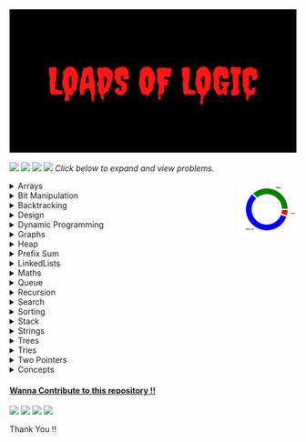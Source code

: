 <img src= ".dev/LoadsOfLogic.png" height= 30%  width = 140%>

<a href ="https://github.com/Jiganesh/High-On-DSA/blob/main/.dev/allProblemsSolved.md"><img src="https://img.shields.io/badge/Total Problems Solved- 558 -brightgreen?"></a> <img src="https://img.shields.io/badge/Licensed- MIT -blue?"> <img src="https://img.shields.io/badge/Problems Solved Today-10-orange?"> <img src = "https://img.shields.io/github/repo-size/Jiganesh/High-On-DSA.svg?label=Repository%20size&style=flat-square">
*Click below to expand  and view problems.*

<img style=" " src =".dev/donutDifficulty.png" alt="difficulty chart" height = "100rem" align =right>

<details>

<summary>Arrays</summary>

- https://leetcode.com/problems/3sum/ ```Medium```
- https://leetcode.com/problems/add-to-array-form-of-integer/ ```Easy```
- https://leetcode.com/problems/all-divisions-with-the-highest-score-of-a-binary-array/ ```Medium```
- https://leetcode.com/problems/build-array-from-permutation/ ```Easy```
- https://leetcode.com/problems/cells-with-odd-values-in-a-matrix/ ```Easy```
- https://leetcode.com/problems/check-if-every-row-and-column-contains-all-numbers/ ```Easy```
- https://leetcode.com/problems/check-if-the-sentence-is-pangram/ ```Easy```
- https://leetcode.com/problems/combination-sum/ ```Medium```
- https://leetcode.com/problems/concatenation-of-array/ ```Easy```
- https://leetcode.com/problems/contiguous-array/ ```Medium```
- https://leetcode.com/problems/count-elements-with-strictly-smaller-and-greater-elements/ ```Easy```
- https://leetcode.com/problems/count-items-matching-a-rule/ ```Easy```
- https://leetcode.com/problems/create-target-array-in-the-given-order/ ```Easy```
- https://leetcode.com/problems/determine-whether-matrix-can-be-obtained-by-rotation/ ```Easy```
- https://leetcode.com/problems/find-all-lonely-numbers-in-the-array/  ```Medium```
- https://leetcode.com/problems/find-first-and-last-position-of-element-in-sorted-array/ ```Medium```
- https://leetcode.com/problems/find-first-palindromic-string-in-the-array/ ```Easy```
- https://leetcode.com/problems/find-n-unique-integers-sum-up-to-zero/ ```Easy```
- https://leetcode.com/problems/find-numbers-with-even-number-of-digits/ ```Easy```
- https://leetcode.com/problems/find-the-highest-altitude/ ```Easy```
- https://leetcode.com/problems/flipping-an-image/ ```Easy```
- https://leetcode.com/problems/house-robber/ ```Medium```
- https://leetcode.com/problems/how-many-numbers-are-smaller-than-the-current-number/ ```Easy```
- https://leetcode.com/problems/intersection-of-two-arrays-ii/ ```Easy```
- https://leetcode.com/problems/jump-game/ ```Medium```
- https://leetcode.com/problems/keep-multiplying-found-values-by-two/ ```Easy```
- https://leetcode.com/problems/kids-with-the-greatest-number-of-candies/ ```Easy```
- https://leetcode.com/problems/kids-with-the-greatest-number-of-candies/ ```Easy```
- https://leetcode.com/problems/lucky-numbers-in-a-matrix/ ```Easy```
- https://leetcode.com/problems/majority-element/ ```Easy```
- https://leetcode.com/problems/matrix-diagonal-sum/ ```Easy```
- https://leetcode.com/problems/matrix-diagonal-sum/ ```Easy```
- https://leetcode.com/problems/maximize-distance-to-closest-person/ ```Medium```
- https://leetcode.com/problems/maximum-population-year/ ```Easy```
- https://leetcode.com/problems/maximum-subarray/ ```Easy```
- https://leetcode.com/problems/median-of-two-sorted-arrays/ ```Hard```
- https://leetcode.com/problems/merge-sorted-array/ ```Easy```
- https://leetcode.com/problems/minimum-swaps-to-group-all-1s-together-ii/ ```Medium```
- https://leetcode.com/problems/number-of-good-pairs/ ```Easy```
- https://leetcode.com/problems/number-of-smooth-descent-periods-of-a-stock/ ```Medium```
- https://leetcode.com/problems/partition-array-according-to-given-pivot/ ```Medium```
- https://leetcode.com/problems/pascals-triangle/ ```Easy```
- https://leetcode.com/problems/permutations-ii/ ```Medium``` ```Recursion```
- https://leetcode.com/problems/plus-one/ ```Easy```
- https://leetcode.com/problems/product-of-array-except-self/ ```Medium```
- https://leetcode.com/problems/rearrange-array-elements-by-sign/ ```Medium```
- https://leetcode.com/problems/remove-duplicates-from-sorted-array/ ```Easy```
- https://leetcode.com/problems/reshape-the-matrix/ ```Easy```
- https://leetcode.com/problems/richest-customer-wealth/ ```Easy```
- https://leetcode.com/problems/rotate-array/ ```Medium```
- https://leetcode.com/problems/running-sum-of-1d-array/ ```Easy```
- https://leetcode.com/problems/set-matrix-zeroes/ ```Medium```
- https://leetcode.com/problems/shuffle-the-array/ ```Easy```
- https://leetcode.com/problems/sort-colors/ ```Medium```
- https://leetcode.com/problems/spiral-matrix-ii/ ```Medium```
- https://leetcode.com/problems/largest-positive-integer-that-exists-with-its-negative/ ```Medium```
- https://leetcode.com/problems/valid-mountain-array/ ```Easy```
- https://leetcode.com/problems/find-all-k-distant-indices-in-an-array/ ```Easy``` ```Recommended```
- https://leetcode.com/problems/get-the-maximum-score/ ```Hard```
- https://leetcode.com/problems/count-number-of-pairs-with-absolute-difference-k/ ```Easy```
- https://leetcode.com/problems/next-permutation/ ```Medium```
- https://leetcode.com/problems/3sum-with-multiplicity/ ```Medium```
- https://leetcode.com/problems/baseball-game/   ```Easy```
- https://leetcode.com/problems/shift-2d-grid/ ```Easy```
- https://leetcode.com/problems/game-of-life/ ```Medium```
- https://leetcode.com/problems/move-zeroes/ ```Easy```
- https://leetcode.com/problems/find-the-k-beauty-of-a-number/ ```Easy```
- https://leetcode.com/problems/squares-of-a-sorted-array/ ```Easy```
- https://leetcode.com/problems/pascals-triangle-ii/ ```Easy```
- https://leetcode.com/problems/partition-array-such-that-maximum-difference-is-k/ ```Medium```
- https://leetcode.com/problems/calculate-amount-paid-in-taxes/ ```Easy```
- https://leetcode.com/problems/check-if-matrix-is-x-matrix/ ```Easy```
- https://leetcode.com/problems/convert-1d-array-into-2d-array/ ```Easy```
- https://leetcode.com/problems/rotate-image/ ```Medium```
- https://leetcode.com/problems/island-perimeter/ ```Easy```
- https://leetcode.com/problems/diagonal-traverse/ ```Medium```
- https://leetcode.com/problems/diagonal-traverse/ ```Medium```
- https://leetcode.com/problems/alphabet-board-path/ ```Medium```
- https://leetcode.com/problems/the-employee-that-worked-on-the-longest-task/ ```Easy```
- https://leetcode.com/problems/largest-positive-integer-that-exists-with-its-negative/ ```Easy```
- https://leetcode.com/problems/check-if-two-string-arrays-are-equivalent/ ```Easy```
- https://leetcode.com/problems/print-words-vertically/ ```Medium```


</details>


<details>
<summary>Bit Manipulation</summary>

- https://leetcode.com/problems/binary-number-with-alternating-bits/ ```Easy```
- https://leetcode.com/problems/number-of-steps-to-reduce-a-number-to-zero/ ```Easy```
- https://leetcode.com/problems/single-number/ ```Easy```
- https://leetcode.com/problems/check-if-a-string-contains-all-binary-codes-of-size-k/ ```Medium```
- https://leetcode.com/problems/maximum-product-of-word-lengths/ ```Medium```
- https://leetcode.com/problems/divide-two-integers/ ```Medium```
- https://leetcode.com/problems/longest-nice-subarray/ ```Medium```
- https://leetcode.com/problems/longest-subarray-with-maximum-bitwise-and/ ```Medium```
- https://leetcode.com/problems/decode-xored-array/description/ ```Easy``
- https://leetcode.com/problems/number-of-steps-to-reduce-a-number-to-zero/ ```Easy```
- https://leetcode.com/problems/xor-operation-in-an-array/description/ ```Easy```
- https://leetcode.com/problems/find-the-original-array-of-prefix-xor/ ```Medium```
- https://leetcode.com/problems/binary-number-with-alternating-bits/ ```Medium```

</details>


<details>
<summary>Backtracking</summary>

- https://leetcode.com/problems/generate-parentheses/ ```Medium```
- https://leetcode.com/problems/combination-sum/ ```Medium```
- https://leetcode.com/problems/combination-sum-ii/  ```Medium``` 
- https://leetcode.com/problems/n-queens/ ```Hard```
- https://leetcode.com/problems/n-queens-ii/  ```Hard```
- https://leetcode.com/problems/combinations/ ```Medium```
- https://leetcode.com/problems/matchsticks-to-square```Medium```
- https://leetcode.com/problems/maximum-rows-covered-by-columns/ ```Medium```

</details>

<details>
<summary>Design</summary>

- https://leetcode.com/problems/design-an-atm-machine/ ```Medium```
- https://leetcode.com/problems/min-stack/ ```Easy```
- https://leetcode.com/problems/design-hashset/ ```Easy```
- https://leetcode.com/problems/design-hashmap/  ```Easy```
- https://leetcode.com/problems/encode-and-decode-tinyurl/ ``` Medium```
- https://leetcode.com/problems/peeking-iterator/ ```Medium```
- https://leetcode.com/problems/implement-stack-using-queues/ ```Easy```
- https://leetcode.com/problems/fair-distribution-of-cookies/submissions/ ```Medium```
- https://leetcode.com/problems/display-table-of-food-orders-in-a-restaurant/ ```Medium```
- https://leetcode.com/problems/design-browser-history/ ```Medium```
- https://leetcode.com/problems/design-front-middle-back-queue/ ```Medium```



</details>


<details>
<summary>Dynamic Programming</summary>

- https://leetcode.com/problems/coin-change/ ```Medium```
- https://leetcode.com/problems/coin-change-2/ ```Medium```
- https://leetcode.com/problems/arithmetic-slices/ ```Medium```
- https://leetcode.com/problems/champagne-tower/ ```Medium```
- https://leetcode.com/problems/best-time-to-buy-and-sell-stock/  ```Easy```
- https://leetcode.com/problems/climbing-stairs/ ```Easy```
- https://leetcode.com/problems/n-th-tribonacci-number/ ```Easy```
- https://leetcode.com/problems/divisor-game/ ```Easy```
- https://leetcode.com/problems/min-cost-climbing-stairs/ ```Easy```
- https://leetcode.com/problems/longest-increasing-subsequence/ ```Medium```
- https://practice.geeksforgeeks.org/problems/max-sum-without-adjacents2430/1 ```Easy```
- https://leetcode.com/problems/delete-and-earn/ ```Medium```
- https://leetcode.com/problems/number-of-smooth-descent-periods-of-a-stock/ ```Medium```
- https://leetcode.com/problems/counting-bits/ ```Easy``` ```Bit Manipulation```
- https://leetcode.com/problems/integer-break/ ```Medium```
- https://leetcode.com/problems/minimum-cost-for-tickets/ ```Medium```
- https://leetcode.com/problems/decode-ways/ ```Medium```
- https://practice.geeksforgeeks.org/problems/subset-sum-problem-1611555638/1/ ```Medium``` ```Recommended```
- https://leetcode.com/problems/partition-equal-subset-sum/ ```Medium```
- https://practice.geeksforgeeks.org/problems/perfect-sum-problem5633/1# ```Medium``` ```Standard```
- https://leetcode.com/problems/target-sum/ ```Medium``` ```Recommended```
- https://www.codingninjas.com/codestudio/problems/rod-cutting-problem_800284 ```Medium```
- https://leetcode.com/problems/longest-common-subsequence/ ```Medium``` ```Standard```
- https://leetcode.com/problems/letter-combinations-of-a-phone-number/ ```Medium```
- https://leetcode.com/problems/delete-operation-for-two-strings/ ```Medium```
- https://leetcode.com/problems/minimum-ascii-delete-sum-for-two-strings/ ```Medium```
- https://leetcode.com/problems/n-th-tribonacci-number/te-sum-for-two-strings/ ```Medium```
- https://leetcode.com/problems/longest-palindromic-subsequence/ ```Medium```
- https://leetcode.com/problems/jump-game-ii/ ```Medium```
- https://leetcode.com/problems//minimum-insertion-steps-to-make-a-string-palindrome/ ```Hard```
- https://leetcode.com/problems/shortest-common-supersequence/ ```Hard```
- https://leetcode.com/problems/palindrome-partitioning/ ```Medium```
- https://leetcode.com/problems/palindrome-partitioning-ii/ ```Hard```
- https://leetcode.com/problems/perfect-squares/ ```Medium```
- https://leetcode.com/problems/number-of-ways-to-buy-pens-and-pencils/ ```Medium```
- https://leetcode.com/problems/count-sorted-vowel-strings/ ```Medium```
- https://leetcode.com/problems/get-maximum-in-generated-array/ ```Easy```
- https://leetcode.com/problems/unique-paths-ii/ ```Medium```
- https://leetcode.com/problems/palindromic-substrings/ ```Medium```
- https://leetcode.com/problems/concatenated-words/ ```Hard```
- https://leetcode.com/problems/word-break/ ```Medium```
- https://leetcode.com/problems/word-break-ii/ ```Hard```
- https://leetcode.com/problems/unique-paths/ ```Medium```
- https://leetcode.com/problems/triangle/ ```Medium```
- https://leetcode.com/problems/minimum-path-cost-in-a-grid/ ```Medium```
- https://leetcode.com/problems/edit-distance/ ```Hard```
- https://leetcode.com/problems/longest-string-chain/ ```Medium```
- https://leetcode.com/problems/maximum-profit-in-job-scheduling/ ```Hard```
- https://leetcode.com/problems/maximum-earnings-from-taxi/ ```Medium```
- https://leetcode.com/problems/jump-game/ ```Medium```https://leetcode.com/problems/string-compression/
- https://leetcode.com/problems/time-needed-to-rearrange-a-binary-string/ ```Medium```
- https://leetcode.com/problems/minimum-path-sum/ ```Medium```
- https://leetcode.com/problems/fibonacci-number/ ```Easy```
- https://leetcode.com/problems/length-of-longest-fibonacci-subsequence/  ```Medium```
- https://leetcode.com/problems/interleaving-string/ ```Medium```
- https://leetcode.com/problems/out-of-boundary-paths/ ```Medium```
- https://leetcode.com/problems/knight-probability-in-chessboard/ ```Medium```
- https://leetcode.com/problems/check-if-there-is-a-valid-partition-for-the-array/ ```Medium```
- https://leetcode.com/problems/k-concatenation-maximum-sum/ ```Medium```
- https://leetcode.com/problems/number-of-ways-to-reach-a-position-after-exactly-k-steps/ ```Medium```
- https://leetcode.com/problems/count-square-submatrices-with-all-ones/ ```Medium```
- https://leetcode.com/problems/all-possible-full-binary-trees/ ```Medium```
- https://leetcode.com/problems/minimum-number-of-removals-to-make-mountain-array/  ```Hard```
- https://leetcode.com/problems/max-dot-product-of-two-subsequences/ ```Medium```
- https://leetcode.com/problems/number-of-dice-rolls-with-target-sum/ ```Medium```
- https://leetcode.com/problems/where-will-the-ball-fall/ ```Medium```


</details>


<details>
<summary>Graphs</summary>

- https://leetcode.com/problems/flood-fill/  ```Easy```
- https://leetcode.com/problems/is-graph-bipartite/ ```Medium```
- https://leetcode.com/problems/jump-game-vii/  ```Medium```
- https://leetcode.com/problems/find-center-of-star-graph/ ```Easy```
- https://leetcode.com/problems/reachable-nodes-with-restrictions/ ```Medium```
- https://leetcode.com/problems/snakes-and-ladders/ ```Medium```
- https://leetcode.com/problems/max-area-of-island/ ```Medium```
- https://leetcode.com/problems/minimum-jumps-to-reach-home/ ```Medium```
- https://leetcode.com/problems/lexicographical-numbers/ ```Medium```
- https://leetcode.com/problems/word-search/ ```Medium```
- https://leetcode.com/problems/find-if-path-exists-in-graph/ ```Easy```
- https://leetcode.com/problems/find-the-town-judge/ ```Easy```
- https://leetcode.com/problems/minimum-number-of-vertices-to-reach-all-nodes/ ```Medium```
- https://leetcode.com/problems/all-paths-from-source-to-target/ ```Medium```
- https://leetcode.com/problems/keys-and-rooms/ ```Medium```
- https://leetcode.com/problems/pacific-atlantic-water-flow/ ```Medium```
- https://leetcode.com/problems/numbers-with-same-consecutive-differences/ ```Medium```
- https://leetcode.com/problems/minimum-genetic-mutation/ ```Medium```


<details>

<summary>Greedy</summary>

- https://leetcode.com/problems/can-place-flowers/ ```Easy```
- https://leetcode.com/problems/container-with-most-water/   ```Medium```
- https://leetcode.com/problems/minimum-number-of-arrows-to-burst-balloons/ ```Medium```
- https://leetcode.com/problems/non-overlapping-intervals/ ```Medium```
- https://leetcode.com/problems/merge-intervals/ ```Medium```
- https://leetcode.com/problems/remove-covered-intervals/ ```Medium```
- https://leetcode.com/problems/teemo-attacking/ ```Easy```
- https://leetcode.com/problems/gas-station/ ```Easy```
- https://leetcode.com/problems/last-stone-weight/ ```Easy```
- https://leetcode.com/problems/partition-labels/ ```Medium```
- https://leetcode.com/problems/smallest-string-with-a-given-numeric-value/ ```Medium```
- https://leetcode.com/problems/broken-calculator/ ```Medium```
- https://leetcode.com/problems/boats-to-save-people/ ```Medium```
- https://leetcode.com/problems/two-city-scheduling/ ```Medium```
- https://leetcode.com/problems/container-with-most-water/ ```Medium```
- https://leetcode.com/problems/minimum-number-of-operations-to-convert-time/ ```Easy```
- https://leetcode.com/problems/minimum-rounds-to-complete-all-tasks/ ```Medium```
- https://leetcode.com/problems/removing-minimum-and-maximum-from-array/ ```Medium```
- https://leetcode.com/problems/partitioning-into-minimum-number-of-deci-binary-numbers/ ```Medium```
- https://leetcode.com/problems/largest-number/ ```Medium```
- https://leetcode.com/problems/smallest-value-of-the-rearranged-number/ ```Medium``` 
- https://leetcode.com/problems/minimum-moves-to-equal-array-elements/ ```Medium```
- https://leetcode.com/problems/minimum-moves-to-equal-array-elements-ii/ ```Medium```
- https://leetcode.com/problems/minimum-operations-to-make-a-uni-value-grid/ ```Medium```
- https://leetcode.com/problems/maximum-units-on-a-truck/ ```Easy```
- https://leetcode.com/problems/maximum-area-of-a-piece-of-cake-after-horizontal-and-vertical-cuts/ ```Medium```
- https://leetcode.com/problems/wiggle-subsequence/ ```Medium```
- https://leetcode.com/problems/candy/ ```Hard```
- https://leetcode.com/problems/longest-consecutive-sequence/ ```Medium```
- https://leetcode.com/problems/maximum-consecutive-floors-without-special-floors/ ```Medium```
- https://leetcode.com/problems/max-area-of-island/ ```Medium```
- https://leetcode.com/problems/split-array-into-consecutive-subsequences/ ```Medium```
- https://leetcode.com/problems/two-furthest-houses-with-different-colors/ ```Easy```
- https://leetcode.com/problems/bag-of-tokens/ ```Medium```
- https://leetcode.com/problems/find-original-array-from-doubled-array/ ```Medium```
- https://leetcode.com/problems/minimum-time-to-make-rope-colorful/description/ ```Medium```
- https://leetcode.com/problems/break-a-palindrome/ ```Medium```
- https://leetcode.com/problems/minimize-maximum-pair-sum-in-array/ ```Medium```
- https://leetcode.com/problems/remove-digit-from-number-to-maximize-result/ ```Easy```
- https://leetcode.com/problems/max-increase-to-keep-city-skyline/ ```Medium```
- https://leetcode.com/problems/maximum-number-of-coins-you-can-get/ ```Medium```
- https://leetcode.com/problems/score-after-flipping-matrix/ ```Medium```
- https://leetcode.com/problems/find-valid-matrix-given-row-and-column-sums/ ```Medium```


</details>

<summary>HashTable</summary>

- https://leetcode.com/problems/number-of-matching-subsequences/ ```Medium```
- https://leetcode.com/problems/contains-duplicate-ii/ ```Easy```
- https://leetcode.com/problems/find-players-with-zero-or-one-losses/ ```Medium```
- https://leetcode.com/problems/kth-distinct-string-in-an-array/ ```Easy```
- https://leetcode.com/problems/max-number-of-k-sum-pairs/  ```Medium```
- https://leetcode.com/problems/contains-duplicate/  ```Easy```
- https://leetcode.com/problems/contains-duplicate-iii/ ```Medium```
- https://leetcode.com/problems/replace-elements-in-an-array/ ```Medium```
- https://leetcode.com/problems/longest-harmonious-subsequence/ ```Medium```
- https://leetcode.com/problems/distribute-candies/ ```Easy```
- https://leetcode.com/problems/prefix-and-suffix-search/ ```Hard```
- https://leetcode.com/problems/longest-word-in-dictionary/ ```Medium```
- https://leetcode.com/problems/minimum-deletions-to-make-character-frequencies-unique/ ```Medium```
- https://leetcode.com/problems/decode-the-message/ ```Easy```
- https://leetcode.com/problems/maximum-number-of-pairs-in-array/ ```Easy```
- https://leetcode.com/problems/max-sum-of-a-pair-with-equal-sum-of-digits/ ```Medium```
- https://leetcode.com/problems/query-kth-smallest ```Medium```
- https://leetcode.com/problems/minimum-area-rectangle/ ```Medium```
- https://leetcode.com/problems/find-and-replace-pattern/ ```Medium```
- https://leetcode.com/problems/number-of-arithmetic-triplets/ ```Easy```
- https://leetcode.com/problems/merge-similar-items/ ```Easy```
- https://leetcode.com/problems/count-number-of-bad-pairs/ ```Medium```
- https://leetcode.com/problems/largest-palindromic-number/ ```Medium```
- https://leetcode.com/problems/ransom-note/ ```Easy```
- https://leetcode.com/problems/count-common-words-with-one-occurrence/ ```Easy```
- https://leetcode.com/problems/find-subarrays-with-equal-sum/ ```Medium```
- https://leetcode.com/problems/check-distances-between-same-letters/ ```Easy```
- https://leetcode.com/problems/find-duplicate-file-in-system/ ```Medium```
- https://leetcode.com/problems/count-number-of-distinct-integers-after-reverse-operations/ ```Medium```
- https://leetcode.com/problems/majority-element-ii/ ```Medium```
- https://leetcode.com/problems/maximum-sum-of-distinct-subarrays-with-length-k/ ```Medium```
- https://leetcode.com/problems/most-popular-video-creator/ ```Medium```


</details>


<details>
<summary>Heap</summary>

- https://leetcode.com/problems/last-stone-weight/ ```Easy``` ```Recommended```
- https://leetcode.com/problems/top-k-frequent-elements/ ```Medium```
- https://leetcode.com/problems/furthest-building-you-can-reach/ ```Medium```
- https://leetcode.com/problems/course-schedule-iii/ ```Hard```
- https://leetcode.com/problems/construct-target-array-with-multiple-sums/ ```Hard```
- https://leetcode.com/problems/sort-the-matrix-diagonally/ ```Medium```
- https://leetcode.com/problems/sliding-window-maximum/ ```Hard```
- https://leetcode.com/problems/minimum-deletions-to-make-array-divisible/ ```Hard```
- https://leetcode.com/problems/minimum-amount-of-time-to-fill-cups/ ```Easy```
- https://leetcode.com/problems/reduce-array-size-to-the-half/ ```Medium```
- https://leetcode.com/problems/divide-intervals-into-minimum-number-of-groups/ ```Medium```
- https://leetcode.com/problems/sort-the-people/ ```Easy```
- https://leetcode.com/problems/total-cost-to-hire-k-workers/ ```Medium```

</details>



<details>
<summary>Prefix Sum</summary>

- https://leetcode.com/problems/minimum-size-subarray-sum/ ```Medium```
- https://leetcode.com/problems/product-of-array-except-self/ ```Medium```
- https://leetcode.com/problems/range-sum-query-immutable/ ```Easy```
- https://leetcode.com/problems/range-sum-query-2d-immutable/ ```Medium```
- https://leetcode.com/problems/continuous-subarray-sum/ ```Medium```
- https://leetcode.com/problems/find-pivot-index/ ```Easy```
- https://leetcode.com/problems/sum-of-all-odd-length-subarrays/ ```Easy```
- https://leetcode.com/problems/minimum-value-to-get-positive-step-by-step-sum/ ```Easy```
- https://leetcode.com/problems/find-the-middle-index-in-array/submissions/ ```Easy```
- https://leetcode.com/problems/running-sum-of-1d-array/ ```Easy```
- https://leetcode.com/problems/minimum-average-difference/ ```Medium```
- https://leetcode.com/problems/top-k-frequent-words/ ```Easy```
- https://leetcode.com/problems/number-of-ways-to-split-array/ ```Medium```
- https://leetcode.com/problems/random-pick-with-weight/ ```Medium```
- https://leetcode.com/problems/minimum-operations-to-reduce-x-to-zero/ ```Medium```
- https://leetcode.com/problems/count-subarrays-with-score-less-than-k/ ```Medium```
- https://leetcode.com/problems/maximum-erasure-value/ ```Medium```
- https://leetcode.com/problems/non-decreasing-array/ ```Medium```
- https://leetcode.com/problems/frequency-of-the-most-frequent-element/ ```Medium```
- https://leetcode.com/problems/xor-queries-of-a-subarray/ ```Medium```
- https://leetcode.com/problems/maximum-points-you-can-obtain-from-cards/ ```Medium```
- https://leetcode.com/problems/find-good-days-to-rob-the-bank/  ```Medium```
- https://leetcode.com/problems/shifting-letters/ ```Medium```
- https://leetcode.com/problems/shifting-letters-ii/ ```Medium```
- https://leetcode.com/problems/longest-subsequence-with-limited-sum/ ```Easy```
- https://leetcode.com/problems/minimum-amount-of-time-to-collect-garbage/ ```Medium```
- https://leetcode.com/problems/find-all-good-indices/ ```Medium```

</details>



<details>
<summary>LinkedLists</summary>

- https://leetcode.com/problems/maximum-twin-sum-of-a-linked-list/ ```Medium```
- https://leetcode.com/problems/merge-k-sorted-lists/ ```Hard```
- https://leetcode.com/problems/merge-nodes-in-between-zeros/ ```Medium```
- https://leetcode.com/problems/remove-duplicates-from-sorted-list/ ```Medium```
- https://leetcode.com/problems/swap-nodes-in-pairs/ ```Medium```
- https://leetcode.com/problems/merge-two-sorted-lists/ ```Easy```
- https://leetcode.com/problems/remove-duplicates-from-sorted-list-ii/ ```Medium```
- https://leetcode.com/problems/linked-list-cycle/ ```Easy```
- https://leetcode.com/problems/add-two-numbers/ ```Medium```
- https://leetcode.com/problems/rotate-list/ ```Medium```
- https://leetcode.com/problems/copy-list-with-random-pointer/ ```Medium```
- https://leetcode.com/problems/remove-nth-node-from-end-of-list/ ```Medium```
- https://leetcode.com/problems/swapping-nodes-in-a-linked-list/ ```Medium```
- https://leetcode.com/problems/plus-one-linked-list/ ```Medium``` ```Premium```
- https://leetcode.com/problems/intersection-of-two-linked-lists/ ```Easy```
- https://leetcode.com/problems/partition-list/ ```Medium```
- https://leetcode.com/problems/reverse-linked-list-ii/ ```Medium```
- https://leetcode.com/problems/reverse-linked-list/ ```Easy```
- https://leetcode.com/problems/palindrome-linked-list/ ```Easy```
- https://leetcode.com/problems/merge-in-between-linked-lists/ ```Medium```
- https://leetcode.com/problems/middle-of-the-linked-list/ ```Easy```
- https://leetcode.com/problems/linked-list-cycle-ii/ ```Medium```
- https://leetcode.com/problems/delete-node-in-a-linked-list/ ```Medium```
- https://leetcode.com/problems/delete-the-middle-node-of-a-linked-list ```Medium```
- https://leetcode.com/problems/reorder-list/ ```Medium```

</details>



<details>
<summary>Maths</summary>

- https://leetcode.com/problems/add-digits/ ```Easy```
- https://leetcode.com/problems/happy-number/ ```Easy```
- https://leetcode.com/problems/find-numbers-with-even-number-of-digits/ ```Easy```
- https://leetcode.com/problems/smallest-integer-divisible-by-k/ ```Medium```
- https://leetcode.com/problems/minimum-moves-to-reach-target-score/ ```Medium``` ```Greedy```
- https://leetcode.com/problems/minimum-sum-of-four-digit-number-after-splitting-digits/ ```Easy```
- https://leetcode.com/problems/find-three-consecutive-integers-that-sum-to-a-given-number/ ```Medium```
- https://leetcode.com/problems/count-integers-with-even-digit-sum/ ```Easy```
- https://leetcode.com/problems/number-of-1-bits/  ```Easy```
- https://leetcode.com/problems/largest-number-after-digit-swaps-by-parity/ ```Easy```
- https://leetcode.com/problems/minimize-result-by-adding-parentheses-to-expression/ ```Medium```
- https://leetcode.com/problems/maximum-product-after-k-increments/k  ```Medium```
- https://leetcode.com/problems/design-an-atm-machine/ ```Medium```
- https://leetcode.com/problems/count-lattice-points-inside-a-circle/ ```Medium```
- https://leetcode.com/problems/super-pow/ ```Medium```
- https://leetcode.com/problems/count-nice-pairs-in-an-array/ ```Medium```
- https://leetcode.com/problems/count-number-of-rectangles-containing-each-point/ ```Medium```
- https://leetcode.com/problems/power-of-three/ ```Easy```
- https://leetcode.com/problems/power-of-four/ ```Easy```
- https://leetcode.com/problems/power-of-two ```Easy```
- https://leetcode.com/problems/reordered-power-of-2/ ````Medium```
- https://leetcode.com/problems/reverse-bits/ ```Easy```
- https://leetcode.com/problems/subtract-the-product-and-sum-of-digits-of-an-integer/ ```Easy```
- https://leetcode.com/problems/strictly-palindromic-number/ ```Medium```
- https://leetcode.com/problems/largest-perimeter-triangle/ ```Easy```
- https://leetcode.com/problems/sum-of-number-and-its-reverse/ ```Medium```
- https://leetcode.com/problems/average-value-of-even-numbers-that-are-divisible-by-three/ ```Easy```

</details>


<details>
<summary>Queue</summary>

- https://leetcode.com/problems/implement-queue-using-stacks/ ```Easy```
- https://leetcode.com/problems/time-needed-to-buy-tickets/ ```Easy```
- [https://www.codingninjas.com/reverse-first-k-elements-of-queue](https://www.codingninjas.com/codestudio/guided-paths/data-structures-algorithms/content/118523/offering/1380947?leftPanelTab=0) ```Easy```
- https://leetcode.com/problems/design-circular-queue/ ```Medium```
- https://leetcode.com/problems/find-the-winner-of-the-circular-game/ ```Medium```
- https://leetcode.com/problems/design-front-middle-back-queue/ ```Medium```
- https://leetcode.com/problems/product-of-the-last-k-numbers/ ```Medium```
- https://leetcode.com/problems/shortest-path-in-binary-matrix/ ```Medium```

</details>




<details>
<summary>Recursion</summary>

- https://www.geeksforgeeks.org/sum-triangle-from-array/ ```Easy``` ```GFG```
- https://leetcode.com/problems/sudoku-solver/ ```Hard```
- https://leetcode.com/problems/combination-sum-iii/  ```Medium```
- https://leetcode.com/problems/elimination-game/ ```Medium```
- https://leetcode.com/problems/k-th-symbol-in-grammar/ ```Medium```
- https://leetcode.com/problems/count-and-say/ ```Medium```
- https://leetcode.com/problems/find-kth-bit-in-nth-binary-string/ ```Medium```

</details>


<details>
<summary>Search</summary>

- https://leetcode.com/problems/arranging-coins/ ```Easy```
- https://leetcode.com/problems/binary-search/ ```Very Easy```
- https://leetcode.com/problems/check-if-n-and-its-double-exist/ ```Easy```
- https://leetcode.com/problems/kth-smallest-element-in-a-sorted-matrix/ ```Medium```
- https://leetcode.com/problems/count-negative-numbers-in-a-sorted-matrix/ ```Easy```
- https://leetcode.com/problems/fair-candy-swap/ ```Easy```
- https://leetcode.com/problems/find-first-and-last-position-of-element-in-sorted-array/ ```Easy```
- https://leetcode.com/problems/find-in-mountain-array/ ```Hard```
- https://leetcode.com/problems/find-minimum-in-rotated-sorted-array/ ```Medium```
- https://leetcode.com/problems/find-smallest-letter-greater-than-target/ ```Easy```
- https://leetcode.com/problems/first-bad-version/ ```Very Easy```
- https://leetcode.com/problems/guess-number-higher-or-lower/ ```Very Easy```
- https://leetcode.com/problems/intersection-of-two-arrays-ii/ ```Easy```
- https://leetcode.com/problems/intersection-of-two-arrays/ ```Easy```
- https://leetcode.com/problems/single-element-in-a-sorted-array/ ```Medium```
- https://leetcode.com/problems/special-array-with-x-elements-greater-than-or-equal-x/ ```Easy```
- https://leetcode.com/problems/sqrtx/ ```Very Easy```
- https://leetcode.com/problems/valid-perfect-square/ ```Very Easy```
- https://www.geeksforgeeks.org/find-rotation-count-rotated-sorted-array/ ```Easy```
- https://leetcode.com/problems/median-of-two-sorted-arrays/ ```Hard```
- https://leetcode.com/problems/maximum-candies-allocated-to-k-children/ ```Medium```
- https://leetcode.com/problems/successful-pairs-of-spells-and-potions/ ```Medium```
- https://leetcode.com/problems/count-number-of-rectangles-containing-each-point/ ```Medium```
- https://leetcode.com/problems/powx-n/ ```Medium```
- https://leetcode.com/problems/capacity-to-ship-packages-within-d-days/ ```Medium```
- https://leetcode.com/problems/minimized-maximum-of-products-distributed-to-any-store/ ```Medium```
- https://leetcode.com/problems/my-calendar-i/ ```Medium```


</details>

<details>
<summary>Sorting</summary>

- BubbleSort
- CustomSort
    - https://leetcode.com/problems/matrix-cells-in-distance-order/ ```Easy```
    - https://leetcode.com/problems/sort-the-jumbled-numbers/ ```Medium```
    - https://leetcode.com/problems/kth-largest-element-in-a-stream/ ```Easy```
    - https://leetcode.com/problems/find-closest-number-to-zero/ ```Easy```
    - https://leetcode.com/problems/sort-array-by-parity/ ```Easy```
    - https://leetcode.com/problems/missing-number/ ```Easy```
    - https://leetcode.com/problems/sender-with-largest-word-count/ ```Medium``` ```Array```
    - https://leetcode.com/problems/maximum-total-importance-of-roads/  ```Medium```
    - https://leetcode.com/problems/top-k-frequent-words/ ```Medium```
    - https://leetcode.com/problems/queue-reconstruction-by-height/ ```Medium```
    - https://leetcode.com/problems/sort-characters-by-frequency/ ```Medium```


- CycleSort
    - https://leetcode.com/problems/missing-number/ ```Easy```
    - https://leetcode.com/problems/set-mismatch/ ```Easy`https://leetcode.com/problems/majority-element-ii/``
    - https://leetcode.com/problems/find-all-numbers-disappeared-in-an-array/ ```Easy```
    - https://leetcode.com/problems/find-the-duplicate-number/ ```Medium```
    - https://leetcode.com/problems/find-all-duplicates-in-an-array/ ```Medium```

- InsertionSort
- SelectionSort
</details>

<details>

<summary>Stack</summary>

- https://leetcode.com/problems/daily-temperatures/ ```Medium```
- https://leetcode.com/problems/min-stack/ ```Easy```
- https://leetcode.com/problems/backspace-string-compare/ ```Easy```
- https://leetcode.com/problems/implement-stack-using-queues/ ```Easy```
- https://leetcode.com/problems/valid-parentheses/ ```Easy```
- https://leetcode.com/problems/next-greater-element-i/ ```Easy```
- https://www.interviewbit.com/problems/nearest-smaller-element/# ```Easy```
- https://practice.geeksforgeeks.org/problems/sort-a-stack/1 ```Easy```
- https://leetcode.com/problems/increasing-order-search-tree/ ```Medium```
- https://leetcode.com/problems/largest-rectangle-in-histogram/ ```Hard``` ```Recommended```
- https://leetcode.com/problems/minimum-add-to-make-parentheses-valid/ ```Medium```
- https://leetcode.com/problems/maximal-rectangle/ ```Hard```
- https://leetcode.com/problems/is-subsequence/ ```Easy```
- https://leetcode.com/problems/remove-k-digits/ ```Medium``` ```Recommended```
- https://leetcode.com/problems/score-of-parentheses/ ```Medium```
- https://leetcode.com/problems/minimum-remove-to-make-valid-parentheses/ ```Medium```
- https://leetcode.com/problems/simplify-path/ ```Medium```
- https://leetcode.com/problems/validate-stack-sequences/ ```Medium```
- https://leetcode.com/problems/remove-all-adjacent-duplicates-in-string-ii/ ```Medium```
- https://leetcode.com/problems/132-pattern/ ```Medium```
- https://leetcode.com/problems/flatten-nested-list-iterator/ ```Medium```
- https://leetcode.com/problems/remove-all-adjacent-duplicates-in-string/ ```Easy```
- https://leetcode.com/problems/steps-to-make-array-non-decreasing/ ```Medium```
- https://leetcode.com/problems/maximum-product-of-word-lengths/ ```Medium```
- https://leetcode.com/problems/minimum-deletions-to-make-array-beautiful/ ```Medium```
- https://leetcode.com/problems/construct-smallest-number-from-di-string/ ```Medium```
- https://leetcode.com/problems/longest-absolute-file-path/ ```Medium```
- https://leetcode.com/problems/removing-stars-from-a-string/ ```Medium```
- https://leetcode.com/problems/maximum-binary-tree/ ```Medium```
- https://leetcode.com/problems/make-the-string-great/ ```Easy```
- https://leetcode.com/problems/online-stock-span/ ```Medium```



</details>



<details>
<summary>Strings</summary>

- https://leetcode.com/problems/adding-spaces-to-a-string/ ```Medium```
- https://leetcode.com/problems/matchsticks-to-square/ ```Medium```
- https://leetcode.com/problems/find-substring-with-given-hash-value/ ```Medium``` ```Recommended```
- https://leetcode.com/problems/find-the-difference/ ```Easy``
- https://leetcode.com/problems/longest-palindrome-by-concatenating-two-letter-words/ ```Medium```
- https://leetcode.com/problems/minimum-number-of-steps-to-make-two-strings-anagram-ii/ ```Easy```
- https://leetcode.com/problems/permutation-in-string/ ```Medium```
- https://leetcode.com/problems/robot-bounded-in-circle/ ```Medium``` ```Recommended```
- https://leetcode.com/problems/string-to-integer-atoi/ ```Medium``` ```Recommended```
- https://leetcode.com/problems/word-pattern/ ```Easy```
- https://leetcode.com/problems/cells-in-a-range-on-an-excel-sheet/ ```Easy```
- https://leetcode.com/problems/maximum-repeating-substring/  ```Easy```
- https://leetcode.com/problems/binary-watch/ ```Easy```
- https://leetcode.com/problems/reverse-string/ ```Easy```
- https://leetcode.com/problems/valid-palindrome-ii/ ```Easy```
- https://leetcode.com/problems/compare-strings-by-frequency-of-the-smallest-character/ ```Medium```
- https://leetcode.com/problems/zigzag-conversion/ ```Medium```
- https://leetcode.com/problems/count-prefixes-of-a-given-string/ ```Easy```
- https://leetcode.com/problems/find-resultant-array-after-removing-anagrams/submissions/  ```Easy```
- https://leetcode.com/problems/check-if-number-has-equal-digit-count-and-digit-value/ ```Easy```
- https://leetcode.com/problems/contains-duplicate/ ```Easy```
- https://leetcode.com/problems/rearrange-characters-to-make-target-string/ ```Easy```
- https://leetcode.com/problems/find-common-characters/ ```Easy```
- https://leetcode.com/problems/remove-palindromic-subsequences/ ```Easy```
- https://leetcode.com/problems/strong-password-checker-ii/ ```Easy```
- https://leetcode.com/problems/number-of-segments-in-a-string/ ```Easy```
- https://leetcode.com/problems/string-without-aaa-or-bbb/ ```Medium```
- https://leetcode.com/problems/search-suggestions-system/ ```Medium```
- https://leetcode.com/problems/short-encoding-of-words/ ```Medium```
- https://leetcode.com/problems/greatest-english-letter-in-upper-and-lower-case/ ```Easy```
- https://leetcode.com/problems/unique-morse-code-words/ ```Easy```
- https://leetcode.com/problems/count-asterisks/ ```Easy```
- https://leetcode.com/problems/valid-anagram/ ```Easy```
- https://leetcode.com/problems/longest-ideal-subsequence/ ```Medium```
- https://leetcode.com/problems/first-unique-character-in-a-string/ ```Easy```
- https://leetcode.com/problems/minimum-recolors-to-get-k-consecutive-black-blocks/ ```Easy```
- https://leetcode.com/problems/isomorphic-strings/ ```Easy```
- https://leetcode.com/problems/check-if-a-word-occurs-as-a-prefix-of-any-word-in-a-sentence/ ```Easy```
- https://leetcode.com/problems/maximum-number-of-vowels-in-a-substring-of-given-length/ ```Medium```
- https://leetcode.com/problems/longest-palindrome/ ```Easy```
- https://leetcode.com/problems/strong-password-checker/ ```Hard```
- https://leetcode.com/problems/reverse-words-in-a-string/ ```Medium```
- https://leetcode.com/problems/reverse-vowels-of-a-string/ ```Easy```

</details>



<details>
<summary>Trees</summary>

- https://leetcode.com/problems/insert-into-a-binary-search-tree/ ```Medium```
- https://leetcode.com/problems/all-elements-in-two-binary-search-trees/ ```Medium```
- https://leetcode.com/problems/convert-bst-to-greater-tree/ ```Medium```
- https://leetcode.com/problems/recover-binary-search-tree/ ```Medium```
- https://leetcode.com/problems/kth-smallest-element-in-a-bst/  ```Medium```
- https://leetcode.com/problems/maximum-depth-of-binary-tree/ ```Easy```
- https://leetcode.com/problems/minimum-depth-of-binary-tree/ ```Easy```
- https://leetcode.com/problems/diameter-of-binary-tree/ ```Easy```
- https://leetcode.com/problems/count-complete-tree-nodes/ ```Medium```
- https://leetcode.com/problems/binary-tree-right-side-view/ ```Medium```
- https://leetcode.com/problems/balanced-binary-tree/ ```Easy```
- https://leetcode.com/problems/remove-duplicates-from-sorted-array/ ```Medium```
- https://leetcode.com/problems/binary-tree-inorder-traversal/ ```Easy```
- https://leetcode.com/problems/populating-next-right-pointers-in-each-node/ ```Medium```
- https://leetcode.com/problems/binary-tree-zigzag-level-order-traversal/ ```Medium```
- https://leetcode.com/problems/count-complete-tree-nodes/  ```Medium```
- https://leetcode.com/problems/search-in-a-binary-search-tree/ ```Easy```
- https://leetcode.com/problems/root-equals-sum-of-children/ ```Easy```
- https://leetcode.com/problems/same-tree/ ```Easy```
- https://leetcode.com/problems/convert-sorted-array-to-binary-search-tree/ ```Easy```
- https://leetcode.com/problems/symmetric-tree/ ```Easy```
- https://leetcode.com/problems/increasing-order-search-tree/ ```Easy```
- https://leetcode.com/problems/binary-search-tree-iterator/  ```Medium```
- https://leetcode.com/problems/validate-binary-search-tree/  ```Medium```
- https://leetcode.com/problems/two-sum-iv-input-is-a-bst/ ```Easy```
- https://leetcode.com/problems/network-delay-time/ ```Medium```
- https://leetcode.com/problems/deepest-leaves-sum/ ```Medium```
- https://leetcode.com/problems/find-a-corresponding-node-of-a-binary-tree-in-a-clone-of-that-tree/ ```Medium```
- https://leetcode.com/problems/critical-connections-in-a-network/ ```Hard```
- https://leetcode.com/problems/binary-tree-preorder-traversal/ ```Easy```
- https://leetcode.com/problems/n-ary-tree-preorder-traversal/  ```Easy```
- https://leetcode.com/problems/minimum-depth-of-binary-tree/ ```Easy```
- https://leetcode.com/problems/binary-tree-level-order-traversal/ ```Medium```
- https://leetcode.com/problems/binary-tree-zigzag-level-order-traversal/ ```Medium```
- https://leetcode.com/problems/min-cost-to-connect-all-points/ ```Medium```
- https://leetcode.com/problems/binary-tree-cameras/ ```Hard```
- https://leetcode.com/problems/vertical-order-traversal-of-a-binary-tree/ ```Hard```
- https://leetcode.com/problems/invert-binary-tree/ ```Easy```
- https://leetcode.com/problems/maximum-width-of-binary-tree/ ```Medium```
- https://leetcode.com/problems/even-odd-tree/ ```Medium```
- https://leetcode.com/problems/find-largest-value-in-each-tree-row/ ```Medium```
- https://leetcode.com/problems/binary-tree-tilt/ ```Easy```
- https://leetcode.com/problems/path-sum/ ```Easy```
- https://leetcode.com/problems/path-sum-ii/ ```Medium```
- https://leetcode.com/problems/path-sum-iii/ ```Medium```
- https://leetcode.com/problems/construct-binary-tree-from-inorder-and-postorder-traversal/ ```Medium```
- https://leetcode.com/problems/construct-binary-tree-from-preorder-and-inorder-traversal/ ```Medium```
- https://leetcode.com/problems/construct-string-from-binary-tree/ ```Easy```
- https://leetcode.com/problems/lowest-common-ancestor-of-a-binary-tree/ ```Medium```
- https://leetcode.com/problems/lowest-common-ancestor-of-a-binary-search-tree/ ```Medium```
- https://leetcode.com/problems/count-good-nodes-in-binary-tree/ ```Medium```
- https://leetcode.com/problems/n-ary-tree-level-order-traversal/ ```Medium```
- https://leetcode.com/problems/binary-tree-pruning/ ```Medium```
- https://leetcode.com/problems/balance-a-binary-search-tree/ ```Medium```
- https://leetcode.com/problems/maximum-binary-tree-ii/ ```Medium```
- https://leetcode.com/problems/pseudo-palindromic-paths-in-a-binary-tree/ ```Medium```
- https://leetcode.com/problems/most-frequent-subtree-sum/ ```Medium```
- https://leetcode.com/problems/add-one-row-to-tree/ ```Medium```
- https://leetcode.com/problems/two-sum-iv-input-is-a-bst/ ```Easy```
- https://leetcode.com/problems/delete-leaves-with-a-given-value/ ```Medium```


</details>

<details>
<summary>Tries</summary>

- https://leetcode.com/problems/design-add-and-search-words-data-structure/ ```Medium```
- https://leetcode.com/problems/camelcase-matching/ ```Medium```
- https://leetcode.com/problems/longest-word-in-dictionary/ ```Medium```
- https://leetcode.com/problems/short-encoding-of-words/ ```Medium```
- https://leetcode.com/problems/replace-words/description/ ```Medium```
- https://leetcode.com/problems/sum-of-prefix-scores-of-strings/ ```Hard```
- https://leetcode.com/problems/implement-trie-prefix-tree/ ```Medium```


</details>


<details>
<summary>Two Pointers</summary>

- https://leetcode.com/problems/push-dominoes/ ```Medium```
- https://leetcode.com/problems/string-compression/ ```Medium```
- https://leetcode.com/problems/valid-triangle-number/ ```Medium```


</details>



<details>
<summary>Concepts</summary>
    - Print Number from 1 to N && from N to 1 && from 1 to N and N to 1 in same
    - Sum and Product of Digits in a  Number
    - Reverse A Number
    - Maximize The Number By Swapping Adjacent Two Digits ```Not Yet Solved```

- dynamic Programming
    - Print possible Sum for Target using given number as many times possible
    - Longest Common Subsequence
    - Printing Longest Common Subsequence


- binarySearch
    - Order Agnostic Binary Search ```Binary Search```
    - Search in Infinite Array ```Binary Search```
    - Find Binary Search Ceiling Value ```Binary Search```
    - Find Binary Search Floor Value```Binary Search```
    - Find Pivot in Rotated Sorted Array ```Binary Search```
    - Find Pivot in Rotated Sorted Element with Duplicates  ```Binary Search```
    - Rotation Count for Rotated Array ```Binary Search```
    - Search in Sorted Row and Column Wise Matrix ```Binary Search```
    - Search a Matrix sorted Row and Column wise ```Binary Search , Matrix```
    - Search a Sorted Matrix ```Binary Search , Matrix```

- overflow & underflow
    - String to Integer - Handling Integer Overflow and Underflow

- graphs
    - Graph Representation
    - BFS
    - DFS
    - Cycle Detection Using BFS
    - Cycle Detection Using DFS
    - Cycle Detection Using BFS in DAG
    - Cycle Detection Using DFS in DAG
    - Topological Sort (Linear Ordering of Vertices such that if there is and edge u --> v, u appears before v in that ordering )

    

</details>

<a href= "https://github.com/Jiganesh/High-On-DSA/blob/main/CONTRIBUTING.md" title ="Click Me !!"><h4> Wanna Contribute to this repository !! </h4></a>

<a href = "https://github.com/Jiganesh/High-On-DSA/blob/main/.dev/resourcesWorthReading.md" title ="Click Me!"><img src="https://img.shields.io/badge/-Resources%20Worth%20Reading-blueviolet"></a> <a href ="https://github.com/Jiganesh/High-On-DSA/blob/main/.dev/allProblemsSolved.md"><img src="https://img.shields.io/badge/Sorted%20Index%20of%20Problems-red?style=flat"></a> <a href ="https://github.com/xizhengszhang/Leetcode_company_frequency" target = "_blank"><img src="https://img.shields.io/badge/Company Specific Questions-496076?style=flat"></a>
<a href ="https://github.com/Jiganesh/High-On-DSA/blob/main/TODO.md" target = "_blank"><img src="https://img.shields.io/badge/TODO List-DE3163?style=flat"></a>


Thank You !!
